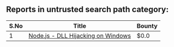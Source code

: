 ## Reports in untrusted search path category:
| S.No | Title | Bounty |
| ---- | ----- | ------ |
| 1 | [Node.js - DLL Hijacking on Windows](https://hackerone.com/reports/1636566) | $0.0 |